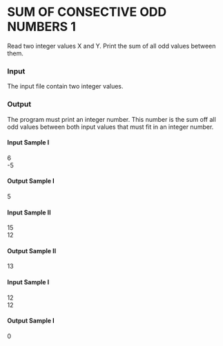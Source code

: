 # SUM OF CONSECTIVE ODD NUMBERS 1
Read two integer values X and Y. Print the sum of all odd values between them.
### Input
The input file contain two integer values.
### Output
The program must print an integer number. This number is the sum off all odd values between both input values that must fit in an integer number.
#### Input Sample I
6  
-5
#### Output Sample I
5
#### Input Sample II
15  
12
#### Output Sample II
13
#### Input Sample I
12  
12
#### Output Sample I
0